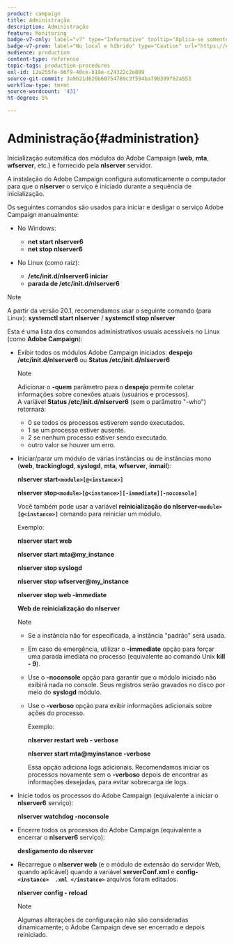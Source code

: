 ```yaml
---
product: campaign
title: Administração
description: Administração
feature: Monitoring
badge-v7-only: label="v7" type="Informative" tooltip="Aplica-se somente ao Campaign Classic v7"
badge-v7-prem: label="No local e híbrido" type="Caution" url="https://experienceleague.adobe.com/docs/campaign-classic/using/installing-campaign-classic/architecture-and-hosting-models/hosting-models-lp/hosting-models.html?lang=pt-BR" tooltip="Aplica-se somente a implantações locais e híbridas"
audience: production
content-type: reference
topic-tags: production-procedures
exl-id: 12a255fe-66f9-40ce-b19e-c24322c2e009
source-git-commit: 3a9b21d626b60754789c3f594ba798309f62a553
workflow-type: tm+mt
source-wordcount: '431'
ht-degree: 5%

---
```


# Administração{#administration}



Inicialização automática dos módulos do Adobe Campaign (**web**, **mta**, **wfserver**, etc.) é fornecido pela **nlserver** servidor.

A instalação do Adobe Campaign configura automaticamente o computador para que o **nlserver** o serviço é iniciado durante a sequência de inicialização.

Os seguintes comandos são usados para iniciar e desligar o serviço Adobe Campaign manualmente:

* No Windows:

   * **net start nlserver6**
   * **net stop nlserver6**

* No Linux (como raiz):

   * **/etc/init.d/nlserver6 iniciar**
   * **parada de /etc/init.d/nlserver6**

>[!NOTE]
>
>A partir da versão 20.1, recomendamos usar o seguinte comando (para Linux): **systemctl start nlserver** / **systemctl stop nlserver**

Esta é uma lista dos comandos administrativos usuais acessíveis no Linux (como **Adobe Campaign**):

* Exibir todos os módulos Adobe Campaign iniciados: **despejo /etc/init.d/nlserver6** ou **Status /etc/init.d/nlserver6**

  >[!NOTE]
  >
  >Adicionar o **-quem** parâmetro para o **despejo** permite coletar informações sobre conexões atuais (usuários e processos).\
  >A variável **Status /etc/init.d/nlserver6** (sem o parâmetro &quot;-who&quot;) retornará:
  >
  >    * 0 se todos os processos estiverem sendo executados.
  >    * 1 se um processo estiver ausente.
  >    * 2 se nenhum processo estiver sendo executado.
  >    * outro valor se houver um erro.
  >

* Iniciar/parar um módulo de várias instâncias ou de instâncias mono (**web**, **trackinglogd**, **syslogd**, **mta**, **wfserver**, **inmail**):

  **nlserver start`<module>[@<instance>]`**

  **nlserver stop`<module>[@<instance>][-immediate][-noconsole]`**

  Você também pode usar a variável **reinicialização do nlserver`<module>[@<instance>]`** comando para reiniciar um módulo.

  Exemplo:

  **nlserver start web**

  **nlserver start mta@my_instance**

  **nlserver stop syslogd**

  **nlserver stop wfserver@my_instance**

  **nlserver stop web -immediate**

  **Web de reinicialização do nlserver**

  >[!NOTE]
  >
  >* Se a instância não for especificada, a instância &quot;padrão&quot; será usada.
  >* Em caso de emergência, utilizar o **-immediate** opção para forçar uma parada imediata no processo (equivalente ao comando Unix **kill - 9**).
  >* Use o **-noconsole** opção para garantir que o módulo iniciado não exibirá nada no console. Seus registros serão gravados no disco por meio do **syslogd** módulo.
  >* Use o **-verboso** opção para exibir informações adicionais sobre ações do processo.
  >
  >   Exemplo:
  >
  >   **nlserver restart web - verbose**
  >
  >   **nlserver start mta@myinstance -verbose**
  >
  >   Essa opção adiciona logs adicionais. Recomendamos iniciar os processos novamente sem o **-verboso** depois de encontrar as informações desejadas, para evitar sobrecarga de logs.

* Inicie todos os processos do Adobe Campaign (equivalente a iniciar o **nlserver6** serviço):

  **nlserver watchdog -noconsole**

* Encerre todos os processos do Adobe Campaign (equivalente a encerrar o **nlserver6** serviço):

  **desligamento do nlserver**

* Recarregue o **nlserver web** (e o módulo de extensão do servidor Web, quando aplicável) quando a variável **serverConf.xml** e **config-`<instance>  .xml </instance>`** arquivos foram editados.

  **nlserver config - reload**

  >[!NOTE]
  >
  >Algumas alterações de configuração não são consideradas dinamicamente; o Adobe Campaign deve ser encerrado e depois reiniciado.
